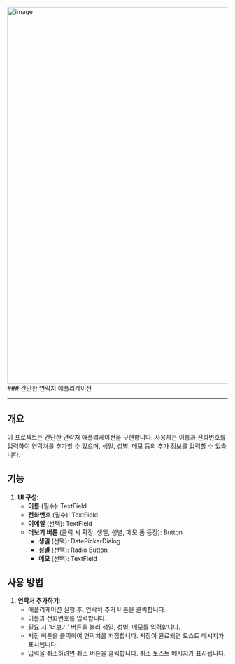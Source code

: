 <img width="859" alt="image" src="https://github.com/kyleidea1/RobotApp/assets/99781357/9da9b497-afa9-4b8a-946e-22a41a0e10c4">### 간단한 연락처 애플리케이션

---

## 개요
이 프로젝트는 간단한 연락처 애플리케이션을 구현합니다. 사용자는 이름과 전화번호를 입력하여 연락처를 추가할 수 있으며, 생일, 성별, 메모 등의 추가 정보를 입력할 수 있습니다.

## 기능

1. **UI 구성**:
   - **이름** (필수): TextField
   - **전화번호** (필수): TextField
   - **이메일** (선택): TextField
   - **더보기 버튼** (클릭 시 확장. 생일, 성별, 메모 폼 등장): Button
     - **생일** (선택): DatePickerDialog
     - **성별** (선택): Radio Button
     - **메모** (선택): TextField

## 사용 방법

1. **연락처 추가하기**:
   - 애플리케이션 실행 후, 연락처 추가 버튼을 클릭합니다.
   - 이름과 전화번호를 입력합니다.
   - 필요 시 '더보기' 버튼을 눌러 생일, 성별, 메모를 입력합니다.
   - 저장 버튼을 클릭하여 연락처를 저장합니다. 저장이 완료되면 토스트 메시지가 표시됩니다.
   - 입력을 취소하려면 취소 버튼을 클릭합니다. 취소 토스트 메시지가 표시됩니다.
